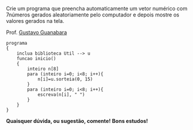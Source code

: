 Crie um programa que preencha automaticamente um vetor numérico com 7números gerados aleatoriamente pelo computador e depois mostre os valores
gerados na tela.

Prof. [Gustavo Guanabara](https://github.com/gustavoguanabara)

```
programa
{
	inclua biblioteca Util --> u
	funcao inicio()
	{
		inteiro n[8]
		para (inteiro i=0; i<8; i++){
			n[i]=u.sorteia(0, 15)
		}
		para (inteiro i=0; i<8; i++){
			escreva(n[i], " ")
		}
	}
}
```

**Quaisquer dúvida, ou sugestão, comente!**
**Bons estudos!**
